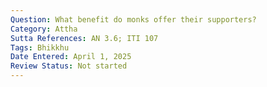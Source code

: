 ```yaml
---
Question: What benefit do monks offer their supporters?
Category: Attha
Sutta References: AN 3.6; ITI 107
Tags: Bhikkhu
Date Entered: April 1, 2025
Review Status: Not started
---
```

